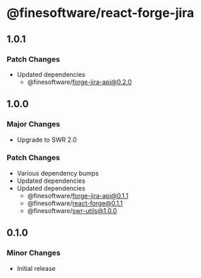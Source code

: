 # @finesoftware/react-forge-jira

## 1.0.1

### Patch Changes

-   Updated dependencies
    -   @finesoftware/forge-jira-api@0.2.0

## 1.0.0

### Major Changes

-   Upgrade to SWR 2.0

### Patch Changes

-   Various dependency bumps
-   Updated dependencies
-   Updated dependencies
    -   @finesoftware/forge-jira-api@0.1.1
    -   @finesoftware/react-forge@0.1.1
    -   @finesoftware/swr-utils@1.0.0

## 0.1.0

### Minor Changes

-   Initial release
